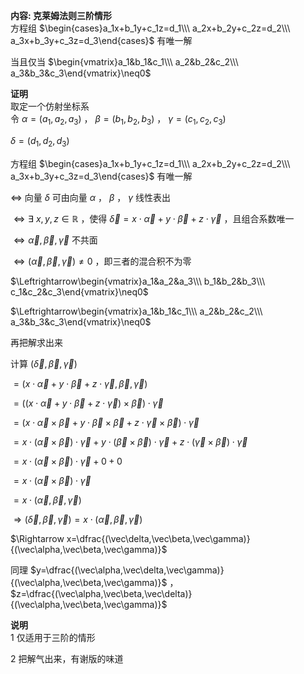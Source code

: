 **内容: 克莱姆法则三阶情形**  
方程组 $\begin{cases}a_1x+b_1y+c_1z=d_1\\\ a_2x+b_2y+c_2z=d_2\\\ a_3x+b_3y+c_3z=d_3\end{cases}$ 有唯一解  
  
当且仅当 $\begin{vmatrix}a_1&b_1&c_1\\\ a_2&b_2&c_2\\\ a_3&b_3&c_3\end{vmatrix}\neq0$  
  
**证明**  
取定一个仿射坐标系  
令 $\alpha=(a_1,a_2,a_3)$ ， $\beta=(b_1,b_2,b_3)$ ， $\gamma=(c_1,c_2,c_3)$  
  
$\delta=(d_1,d_2,d_3)$  
  
方程组 $\begin{cases}a_1x+b_1y+c_1z=d_1\\\ a_2x+b_2y+c_2z=d_2\\\ a_3x+b_3y+c_3z=d_3\end{cases}$ 有唯一解  
  
$\Leftrightarrow$ 向量 $\delta$ 可由向量 $\alpha$ ， $\beta$ ， $\gamma$ 线性表出  
  
$\Leftrightarrow\exists\ x,y,z\in\mathbb R$ ，使得 $\vec\delta=x\cdot\vec\alpha+y\cdot\vec\beta+z\cdot\vec\gamma$ ，且组合系数唯一  
  
$\Leftrightarrow\vec\alpha,\vec\beta,\vec\gamma$ 不共面  
  
$\Leftrightarrow(\vec\alpha,\vec\beta,\vec\gamma)\neq0$ ，即三者的混合积不为零  
  
$\Leftrightarrow\begin{vmatrix}a_1&a_2&a_3\\\ b_1&b_2&b_3\\\ c_1&c_2&c_3\end{vmatrix}\neq0$  
  
$\Leftrightarrow\begin{vmatrix}a_1&b_1&c_1\\\ a_2&b_2&c_2\\\ a_3&b_3&c_3\end{vmatrix}\neq0$  
  
再把解求出来  
  
计算 $(\vec\delta,\vec\beta,\vec\gamma)$  
  
$=(x\cdot\vec\alpha+y\cdot\vec\beta+z\cdot\vec\gamma,\vec\beta,\vec\gamma)$  
  
$=((x\cdot\vec\alpha+y\cdot\vec\beta+z\cdot\vec\gamma)\times\vec\beta)\cdot\vec\gamma$  
  
$=(x\cdot\vec\alpha\times\vec\beta+y\cdot\vec\beta\times\vec\beta+z\cdot\vec\gamma\times\vec\beta)\cdot\vec\gamma$  
  
$=x\cdot(\vec\alpha\times\vec\beta)\cdot\vec\gamma+y\cdot(\vec\beta\times\vec\beta)\cdot\vec\gamma+z\cdot(\vec\gamma\times\vec\beta)\cdot\vec\gamma$  
  
$=x\cdot(\vec\alpha\times\vec\beta)\cdot\vec\gamma+0+0$  
  
$=x\cdot(\vec\alpha\times\vec\beta)\cdot\vec\gamma$  
  
$=x\cdot(\vec\alpha,\vec\beta,\vec\gamma)$  
  
$\Rightarrow(\vec\delta,\vec\beta,\vec\gamma)=x\cdot(\vec\alpha,\vec\beta,\vec\gamma)$  
  
$\Rightarrow x=\dfrac{(\vec\delta,\vec\beta,\vec\gamma)}{(\vec\alpha,\vec\beta,\vec\gamma)}$  
  
同理 $y=\dfrac{(\vec\alpha,\vec\delta,\vec\gamma)}{(\vec\alpha,\vec\beta,\vec\gamma)}$ ， $z=\dfrac{(\vec\alpha,\vec\beta,\vec\delta)}{(\vec\alpha,\vec\beta,\vec\gamma)}$  
  
**说明**  
1 仅适用于三阶的情形  
  
2 把解气出来，有谢版的味道  
